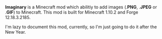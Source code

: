 **Imaginary** is a Minecraft mod which abilitiy to add images (.**PNG**, .**JPEG** or .**GIF**) to Minecraft. This mod is built for Minecraft 1.10.2 and  Forge 12.18.3.2185.

I'm lazy to document this mod, currently, so I'm just going to do it after the New Year.
